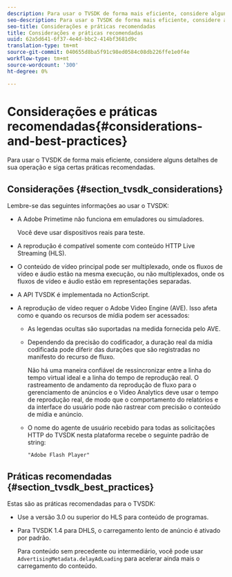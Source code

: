```yaml
---
description: Para usar o TVSDK de forma mais eficiente, considere alguns detalhes de sua operação e siga certas práticas recomendadas.
seo-description: Para usar o TVSDK de forma mais eficiente, considere alguns detalhes de sua operação e siga certas práticas recomendadas.
seo-title: Considerações e práticas recomendadas
title: Considerações e práticas recomendadas
uuid: 62a5d641-6f37-4e4d-bbc2-414bf3681d9c
translation-type: tm+mt
source-git-commit: 040655d8ba5f91c98ed0584c08db226ffe1e0f4e
workflow-type: tm+mt
source-wordcount: '300'
ht-degree: 0%

---
```



# Considerações e práticas recomendadas{#considerations-and-best-practices}

Para usar o TVSDK de forma mais eficiente, considere alguns detalhes de sua operação e siga certas práticas recomendadas.

## Considerações {#section_tvsdk_considerations}

Lembre-se das seguintes informações ao usar o TVSDK:

* A Adobe Primetime não funciona em emuladores ou simuladores.

   Você deve usar dispositivos reais para teste.
* A reprodução é compatível somente com conteúdo HTTP Live Streaming (HLS).
* O conteúdo de vídeo principal pode ser multiplexado, onde os fluxos de vídeo e áudio estão na mesma execução, ou não multiplexados, onde os fluxos de vídeo e áudio estão em representações separadas.
* A API TVSDK é implementada no ActionScript.
* A reprodução de vídeo requer o Adobe Video Engine (AVE). Isso afeta como e quando os recursos de mídia podem ser acessados:

   * As legendas ocultas são suportadas na medida fornecida pelo AVE.
   * Dependendo da precisão do codificador, a duração real da mídia codificada pode diferir das durações que são registradas no manifesto do recurso de fluxo.

      Não há uma maneira confiável de ressincronizar entre a linha do tempo virtual ideal e a linha do tempo de reprodução real. O rastreamento de andamento da reprodução de fluxo para o gerenciamento de anúncios e o Video Analytics deve usar o tempo de reprodução real, de modo que o comportamento do relatórios e da interface do usuário pode não rastrear com precisão o conteúdo de mídia e anúncio.
   * O nome do agente de usuário recebido para todas as solicitações HTTP do TVSDK nesta plataforma recebe o seguinte padrão de string:

      ```
      "Adobe Flash Player"
      ```

## Práticas recomendadas {#section_tvsdk_best_practices}

Estas são as práticas recomendadas para o TVSDK:

* Use a versão 3.0 ou superior do HLS para conteúdo de programas.
* Para TVSDK 1.4 para DHLS, o carregamento lento de anúncio é ativado por padrão.

   Para conteúdo sem precedente ou intermediário, você pode usar `AdvertisingMetadata.delayAdLoading` para acelerar ainda mais o carregamento do conteúdo.

